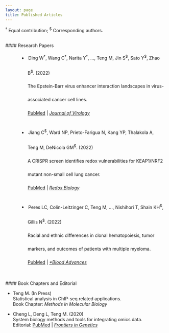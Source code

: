 ```yaml
---
layout: page
title: Published Articles
---
```


<sup>†</sup> Equal contribution; <sup>$</sup> Corresponding authors.

<br>
#### Research Papers

<div style="height:700px;line-height:3em;overflow:scroll;padding:5px;padding-left:4em;text-indent: -1.3em;margin-left:1em;">

<li style="padding-bottom:1em;">Ding W<sup>†</sup>, Wang C<sup>†</sup>, Narita Y<sup>†</sup>, ..., Teng M, Jin S<sup>$</sup>, Sato Y<sup>$</sup>, Zhao B<sup>$</sup>. (2022)<br>
The Epstein-Barr virus enhancer interaction landscapes in virus-associated cancer cell lines. <br>
<a href="https://pubmed.ncbi.nlm.nih.gov/36094314/">PubMed</a>
| <a href="https://doi.org/10.1128/jvi.00739-22"><em>Journal of Virology</em></a></li>

<li style="padding-bottom:1em;">Jiang C<sup>$</sup>, Ward NP, Prieto-Farigua N, Kang YP, Thalakola A, Teng M, DeNicola GM<sup>$</sup>. (2022)<br>
A CRISPR screen identifies redox vulnerabilities for KEAP1/NRF2 mutant non-small 
cell lung cancer. <br>
<a href="https://pubmed.ncbi.nlm.nih.gov/35667246/">PubMed</a>
| <a href="https://doi.org/10.1016/j.redox.2022.102358"><em>Redox Biology</em></a></li>

<li style="padding-bottom:1em;">Peres LC, Colin-Leitzinger C, Teng M, ..., Nishihori T, Shain KH<sup>$</sup>, Gillis N<sup>$</sup>. (2022)<br>
Racial and ethnic differences in clonal hematopoiesis, tumor markers, and outcomes of 
patients with multiple myeloma. <br>
<a href="https://pubmed.ncbi.nlm.nih.gov/35500227/">PubMed</a>
| <a href="https://doi.org/10.1182/bloodadvances.2021006652"><em>*Blood Advances</em></a></li>

- Liu X, Zhao B, Shaw TI, Fridley BL, Duckett DR, Tan AC, Teng M<sup>$</sup>. (2022)<br>
Summarizing internal dynamics boosts differential analysis and functional interpretation of super enhancers. <br>
[PubMed](https://pubmed.ncbi.nlm.nih.gov/35234924/)
| [*Nucleic Acids Research*](https://doi.org/10.1093/nar/gkac141) 

- Wei G, Teng M, Rosa M, Wang X<sup>$</sup>. (2022) <br> 
Unique ER PR expression pattern in breast cancers with CHEK2 mutation: 
a hormone receptor and HER2 analysis based on germline cancer predisposition genes. <br>
[PubMed](https://pubmed.ncbi.nlm.nih.gov/35135604/)
| [*Breast Cancer Research*](https://doi.org/10.1186/s13058-022-01507-1)

- Obermayer A, Dong L, Hu Q, ..., Teng M, Tan AC, Shaw TI<sup>$</sup>. (2022)<br>
DRPPM-EASY: a web-based framework for integrative analysis of multi-omics cancer datasets. <br>
[PubMed](https://pubmed.ncbi.nlm.nih.gov/35205126/)
| [*Biology*](https://doi.org/10.3390/biology11020260)

- Huang J, Soupir AC, Schlick BD, Teng M, ..., Manley BJ, Pellini B<sup>$</sup>, Wang L<sup>$</sup>. (2021)<br>
Cancer detection and classification by CpG island hypermethylation signatures in plasma cell-free DNA. <br>
[PubMed](https://pubmed.ncbi.nlm.nih.gov/34830765/)
| [*Cancers*](https://doi.org/10.3390/cancers13225611)

- Teng M<sup>$</sup>, Du D, Chen D, Irizarry RA. (2021)<br>
Characterizing batch effects and binding site-specific variability in ChIP-seq data. <br>
[PubMed](https://pubmed.ncbi.nlm.nih.gov/34661103/)
| [*NAR Genomics and Bioinformatics*](https://doi.org/10.1093/nargab/lqab098)

- Wang Z<sup>†</sup>, Guo R<sup>†</sup>, Trudeau SJ<sup>†</sup>, Wolinsky E<sup>†</sup>, ..., Teng M, Mootha VK, Gewurz BE<sup>$</sup>. (2021)<br>
CYB561A3 is the key lysosomal iron reductase required for Burkitt B-cell growth and survival. <br>
[PubMed](https://pubmed.ncbi.nlm.nih.gov/34232987/)
| [*Blood*](https://doi.org/10.1182/blood.2021011079)

- Xie M, Lee K, Lockhart JH, ..., Teng M, Chung CH, Tan AC<sup>$</sup>. (2021)<br>
TIMEx: tumor-immune microenvironment deconvolution web-portal for bulk transcriptomics 
using pan-cancer scRNA-seq signatures.<br>
[PubMed](https://pubmed.ncbi.nlm.nih.gov/33901274/)
| [*Bioinformatics*](https://doi.org/10.1093/bioinformatics/btab244)

- Wang C<sup>†</sup>, Zhang L<sup>†</sup>, Ke L, ..., Kaye KM, Teng M<sup>$</sup>, Zhao B<sup>$</sup>. (2020)<br>
Primary effusion lymphoma enhancer connectome links super-enhancers to dependency factors.<br>
[PubMed](https://pubmed.ncbi.nlm.nih.gov/33298918/)
| [*Nature Communications*](https://doi.org/10.1038/s41467-020-20136-w)

- Zhang Y<sup>†</sup>, Jiang C<sup>†</sup>, Trudeau SJ, ..., Teng M, Guo R<sup>$</sup>, Gewurz BE<sup>$</sup>. (2020)<br>
Histone Loaders CAF1 and HIRA Restrict Epstein-Barr Virus B-Cell Lytic Reactivation.<br>
[PubMed](https://pubmed.ncbi.nlm.nih.gov/33109754/)
| [*mBio*](https://doi.org/10.1128/mBio.01063-20)

- Guo R, Zhang Y, Teng M, ..., Cesarman E, Giulino-Roth L, Gewurz BE<sup>$</sup>. (2020)<br>
DNA methylation enzymes and PRC1 restrict B-cell Epstein–Barr virus oncoprotein expression.<br>
[PubMed](https://pubmed.ncbi.nlm.nih.gov/32424339)
| [*Nature Microbiology*](https://doi.org/10.1038/s41564-020-0724-y)

- Vena F<sup>†</sup>, Bayle S<sup>†</sup>, Nieto A, ..., Roush WR, Teng M, Duckett D<sup>$</sup>. (2020)<br>
Targeting casein kinase 1 delta sensitizes pancreatic and bladder cancer cells to 
gemcitabine treatment by upregulating deoxycytidine kinase.<br>
[PubMed](https://pubmed.ncbi.nlm.nih.gov/32430484/)
| [*Molecular Cancer Therapeutics*](https://doi.org/10.1158/1535-7163.MCT-19-0997)

- ENCODE Consortium, Moore JE<sup>†</sup>, Purcaro MJ<sup>†</sup>, Pratt HE<sup>†</sup>, Epstein CB<sup>†</sup>,
Shoresh N<sup>†</sup>, Adrian J<sup>†</sup>, Kawli T<sup>†</sup>, Davis CA<sup>†</sup>, Dobin A<sup>†</sup>, 
Kaul R<sup>†</sup>, Halow J<sup>†</sup>, ELV Nostrand<sup>†</sup>, Freese P<sup>†</sup>, Gorkin DU<sup>†</sup>, 
Shen Y<sup>†</sup>, He Y<sup>†</sup>, Mackiewicz M<sup>†</sup>, Pauli-Behn F<sup>†</sup>, ..., 
Cherry JM<sup>$</sup>, Myers RM<sup>$</sup>, Ren B<sup>$</sup>, Graveley BR<sup>$</sup>, Gerstein MB<sup>$</sup>, 
Pennacchio LA<sup>$</sup>, Snyder MP<sup>$</sup>, Bernstein BE<sup>$</sup>, Wold B<sup>$</sup>, Hardison RC<sup>$</sup>, 
Gingeras TR<sup>$</sup>, Stamatoyannopoulos JA<sup>$</sup>, Weng Z<sup>$</sup>. (2020)<br>
Expanded encyclopaedias of DNA elements in the human and mouse genomes.<br>
[PubMed](https://pubmed.ncbi.nlm.nih.gov/32728249/)
| [*Nature*](https://doi.org/10.1038/s41586-020-2493-4)

- ENCODE Consortium, Snyder MP<sup>$</sup>, Gingeras TR, ..., Frankish A, Flicek P, Myers RM. (2020)<br>
Perspectives on ENCODE.<br>
[PubMed](https://pubmed.ncbi.nlm.nih.gov/32728248/)
| [*Nature*](https://doi.org/10.1038/s41586-020-2449-8)

- Guo R<sup>†</sup>, Jiang C<sup>†</sup>, Zhang Y, ..., Doench JG, Teng M<sup>$</sup>, Gewurz BE<sup>$</sup>. (2020)<br>
MYC controls the Epstein-Barr Virus lytic switch.<br>
[PubMed](https://pubmed.ncbi.nlm.nih.gov/32315601)
| [*Molecular Cell*](https://doi.org/10.1016/j.molcel.2020.03.025)<br>
(Highlighted in [*Cancer Discovery*](https://doi.org/10.1158/2159-8290.CD-RW2020-064) and 
[*Science Signaling*](https://doi.org/10.1126/scisignal.abd0677))

- Vander Velde R, Yoon N, Marusyk V, ..., Teng M, ..., Haura E, Scott J<sup>$</sup>, Marusyk A<sup>$</sup>. (2020)<br>
Resistance to targeted therapies as a multifactorial, gradual adaptation 
to inhibitor specific selective pressures.<br>
[PubMed](https://pubmed.ncbi.nlm.nih.gov/32409712/)
| [*Nature Communications*](https://doi.org/10.1038/s41467-020-16212-w)

- Jiang C, Trudeau SJ, Cheong TC, ..., Teng M, ..., Doench JG, Chiarle R, Gewurz BE<sup>$</sup>. (2019)<br>
CRISPR/Cas9 Screens Reveal Multiple Layers of B cell CD40 Regulation.<br>
[PubMed](https://www.ncbi.nlm.nih.gov/pubmed/31365872)
| [*Cell Reports*](https://doi.org/10.1016/j.celrep.2019.06.079)

- Korthauer K<sup>†</sup>, Kimes PK<sup>†</sup>, Duvallet C, ..., Teng M, ..., Shukla C, Alm EJ, Hicks SC<sup>$</sup>. (2019)<br>
A practical guide to methods controlling false discoveries in computational biology.<br>
[PubMed](https://www.ncbi.nlm.nih.gov/pubmed/31164141)
| [*Genome Biology*](https://doi.org/10.1186/s13059-019-1716-1)

- Wang C, Jiang S, Zhang L, ..., Gewurz BE, Teng M<sup>$</sup>, Zhao B<sup>$</sup>. (2019)<br>
TAF family proteins and MEF2C are essential for Epstein-Barr virus MYC super-enhancer activity.<br>
[PubMed](https://www.ncbi.nlm.nih.gov/pubmed/31167905)
| [*Journal of Virology*](https://doi.org/10.1128/JVI.00513-19)

- Wang C, Li D, Zhang L, ..., Gewurz BE, Teng M<sup>$</sup>, Zhao B<sup>$</sup>. (2019)<br>
RNA sequencing analyses of gene expression during Epstein-Barr virus infection of primary B lymphocytes.<br>
[PubMed](https://www.ncbi.nlm.nih.gov/pubmed/31019051)
| [*Journal of Virology*](https://doi.org/10.1128/JVI.00226-19)

- Wang C, Jiang S, Ke L, ..., Teng M, ..., Gewurz BE, Zeng MS<sup>$</sup>, Zhao B<sup>$</sup>. (2019)<br>
Genome-wide CRISPR-based gene knockout screens reveal cellular factors and 
pathways essential for nasopharyngeal carcinoma.<br>
[PubMed](https://www.ncbi.nlm.nih.gov/pubmed/31073033)
| [*Journal of Biological Chemistry*](https://doi.org/10.1074/jbc.RA119.008793)

- Hicks SC<sup>$</sup>, Townes FW, Teng M, Irizarry RA. (2018)<br>
Missing data and technical variability in single-cell RNA-sequencing experiments.<br>
[PubMed](https://www.ncbi.nlm.nih.gov/pubmed/29121214)
| [*Biostatistics*](https://doi.org/10.1093/biostatistics/kxx053)

- Chu Y<sup>†</sup>, Teng M<sup>†</sup>, Wang Y<sup>$</sup>. (2018)<br>
Modeling and correct the GC bias of tumor and normal WGS data for SCNA 
based tumor subclonal population inferring.<br>
[PubMed](https://www.ncbi.nlm.nih.gov/pubmed/29671389)
| [*BMC Bioinformatics*](https://doi.org/10.1186/s12859-018-2099-0) 

- Teng M, Irizarry RA<sup>$</sup>. (2017)<br>
Accounting for GC-content bias reduces systematic errors and batch effects in ChIP-seq data.<br>
[PubMed](https://www.ncbi.nlm.nih.gov/pubmed/29025895)
| [*Genome Research*](https://doi.org/10.1101/gr.220673.117)

- Nakayama RT<sup>†</sup>, Pulice JL<sup>†</sup>, Valencia AM<sup>†</sup>, ..., Teng M, ..., Zhao K, Ranish JA, Kadoch C<sup>$</sup>. (2017)<br>
SMARCB1 is required for widespread BAF complex-mediated activation of enhancers and bivalent promoters.<br>
[PubMed](https://www.ncbi.nlm.nih.gov/pubmed/28945250)
| [*Nature Genetics*](https://doi.org/10.1038/ng.3958)

- Chu Y, Wang Z, Wang R, ..., Hu Y, Teng M, Wang Y<sup>$</sup>. (2017)<br>
WDNfinder: a method for minimum driver node set detection and analysis 
in directed and weighted biological network.<br>
[PubMed](https://www.ncbi.nlm.nih.gov/pubmed/28918707)
| [*Journal of Bioinformatics and Computational Biology*](https://doi.org/10.1142/S0219720017500214)

- Teng M, Love MI, Davis CA, ..., Wei X, Zhan L, Irizarry RA<sup>$</sup>. (2016)<br> 
A benchmark for RNA-seq quantification pipelines.<br>
[PubMed](https://www.ncbi.nlm.nih.gov/pubmed/27107712)
| [*Genome Biology*](https://doi.org/10.1186/s13059-016-0940-1)<br>
(Highlighted in [*Nature Reviews Genetics*](https://www.nature.com/articles/nrg.2016.62))

- Liu B<sup>†</sup>, Guan D<sup>†</sup>, Teng M, Wang Y<sup>$</sup>. (2016)<br>
rHAT: fast alignment of noisy long reads with regional hashing.<br>
[PubMed](https://www.ncbi.nlm.nih.gov/pubmed/26568628)
| [*Bioinformatics*](https://doi.org/10.1093/bioinformatics/btv662)

- Juan L<sup>†</sup>, Liu Y<sup>†</sup>, Wang Y, Teng M, Zang T, Wang Y<sup>$</sup>. (2015)<br>
Family genome browser: visualizing genomes with pedigree information.<br>
[PubMed](https://www.ncbi.nlm.nih.gov/pubmed/25788626)
| [*Bioinformatics*](https://doi.org/10.1093/bioinformatics/btv151) 

- Juan L, Teng M, Zang T, ..., Li J, Zhang T, Wang Y<sup>$</sup>. (2014)<br>
The personal genome browser: visualizing functions of genetic variants.<br>
[PubMed](https://www.ncbi.nlm.nih.gov/pubmed/24799434)
| [*Nucleic Acids Research*](https://doi.org/10.1093/nar/gku361)

- Wang G<sup>$</sup>, Qi K, Zhao Y, ..., Teng M, Li L, Liu Y, Wang Y<sup>$</sup>. (2013)<br>
Identification of regulatory regions of bidirectional genes in cervical cancer.<br>
[PubMed](https://www.ncbi.nlm.nih.gov/pubmed/23369456)
| [*BMC Medical Genomics*](https://doi.org/10.1186/1755-8794-6-S1-S5)

- Teng M, Wang Y<sup>$</sup>, Kim S, ..., Huang THM, Nephew KP, Balch C<sup>$</sup>. (2012)<br>
Empirical bayes model comparisons for differential methylation analysis.<br>
[PubMed](https://www.ncbi.nlm.nih.gov/pubmed/22956892)
| [*Comparative and Functional Genomics*](https://doi.org/10.1155/2012/376706)

- Teng M<sup>†</sup>, Ichikawa S<sup>†</sup>, Padgett LR, ..., Edenberg HJ, Econs MJ, Liu Y<sup>$</sup>. (2012)<br>
regSNPs: a strategy for prioritizing regulatory single nucleotide substitutions.<br>
[PubMed](https://www.ncbi.nlm.nih.gov/pubmed/22611130)
| [*Bioinformatics*](https://doi.org/10.1093/bioinformatics/bts275)

- Teng M<sup>†</sup>, Balch C<sup>†</sup>, Liu Y, ..., Wang Y<sup>$</sup>, Nephew KP<sup>$</sup>, Li L<sup>$</sup>. (2012)<br>
The influence of cis-regulatory elements on DNA methylation fidelity.<br>
[PubMed](https://www.ncbi.nlm.nih.gov/pubmed/22412954)
| [*PLoS ONE*](https://doi.org/10.1371/journal.pone.0032928)

- Zhu S, Jiang Q, Wang G, Liu B, Teng M, Wang Y<sup>$</sup>. (2011)<br>
Chromatin structure characteristics of pre-miRNA genomic sequences.<br>
[PubMed](https://www.ncbi.nlm.nih.gov/pubmed/21702984)
| [*BMC Genomics*](https://doi.org/10.1186/1471-2164-12-329)

- Teng M, Wang Y<sup>$</sup>, Wang G, ..., Edenberg HJ, Sanford JR, Liu Y<sup>$</sup>. (2011)<br>
Prioritizing single-nucleotide variations that potentially regulate alternative splicing.<br>
[PubMed](https://www.ncbi.nlm.nih.gov/pubmed/22373210)
| [*BMC Proceedings*](https://doi.org/10.1186/1753-6561-5-S9-S40)

- Shen C<sup>†</sup>, Huang Y<sup>†</sup>, Liu Y<sup>†</sup>, ..., Teng M, ..., Nephew KP, Huang THM, Li L<sup>$</sup>. (2011)<br>
A modulated empirical Bayes model for identifying topological and 
temporal estrogen receptor α regulatory networks in breast cancer.<br>
[PubMed](https://www.ncbi.nlm.nih.gov/pubmed/21554733)
| [*BMC System Biology*](https://doi.org/10.1186/1752-0509-5-67)

- Zhou FC<sup>$</sup>, Balaraman Y, Teng M, Liu Y, Singh RP, Nephew KP. (2011)<br>
Alcohol alters DNA methylation patterns and inhibits neural stem cell differentiation.<br>
[PubMed](https://www.ncbi.nlm.nih.gov/pubmed/21223309)
| [*Alcoholism: Clinical and Experimental Research*](https://doi.org/10.1111/j.1530-0277.2010.01391.x)

- Wang G, Wang Y<sup>$</sup>, Teng M, Zhang D, Li L, Liu Y<sup>$</sup>. (2010)<br>
Signal transducers and activators of transcription-1 (STAT1) regulates 
microRNA transcription in interferon γ-stimulated HeLa cells.<br> 
[PubMed](https://www.ncbi.nlm.nih.gov/pubmed/20668688)
| [*PLoS ONE*](https://doi.org/10.1371/journal.pone.0011794)

- Jiang Q<sup>†</sup>, Hao Y<sup>†</sup>, Wang G, ..., Teng M, Liu Y, Wang Y<sup>$</sup>. (2010)<br>
Prioritization of disease microRNAs through a human phenome-microRNAome network.<br>
[PubMed](https://www.ncbi.nlm.nih.gov/pubmed/20522252)
| [*BMC System Biology*](https://doi.org/10.1186/1752-0509-4-S1-S2)

- Jiang Q, Wang Y<sup>$</sup>, Hao Y, ...,  Teng M, ..., Li M, Wang G, Liu Y. (2009)<br>
miR2Disease: a manually curated database for microRNA deregulation in human disease.<br>
[PubMed](https://www.ncbi.nlm.nih.gov/pubmed/18927107)
| [*Nucleic Acids Research*](https://doi.org/10.1093/nar/gkn714)

</div>

<br>
#### Book Chapters and Editorial

- Teng M. (In Press) <br>
Statistical analysis in ChIP-seq related applications.<br>
Book Chapter: *Methods in Molecular Biology*

- Cheng L, Deng L, Teng M. (2020) <br>
System biology methods and tools for integrating omics data.<br>
Editorial: [PubMed](https://pubmed.ncbi.nlm.nih.gov/33281868/) 
| [*Frontiers in Genetics*](https://doi.org/10.3389/fgene.2020.563108)

</div>
